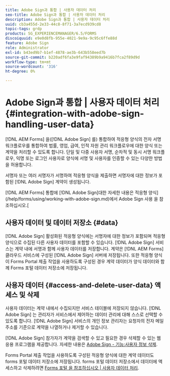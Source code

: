 ```yaml
---
title: Adobe Sign과 통합 | 사용자 데이터 처리
seo-title: Adobe Sign과 통합 | 사용자 데이터 처리
description: Adobe Sign과 통합 | 사용자 데이터 처리
uuid: cb3a455d-2e33-44c8-8f71-3a7ecd939cd8
topic-tags: grdp
products: SG_EXPERIENCEMANAGER/6.5/FORMS
discoiquuid: e9e0d8fb-955e-4021-9e9a-9c95c6ffe88d
feature: Adobe Sign
role: Administrator
exl-id: b43ed9b7-b1ef-4878-ae3b-643b558eed7b
source-git-commit: b220adf6fa3e9faf94389b9a9416b7fca2f89d9d
workflow-type: tm+mt
source-wordcount: '316'
ht-degree: 0%

---
```


# Adobe Sign과 통합 | 사용자 데이터 처리 {#integration-with-adobe-sign-handling-user-data}

[!DNL AEM Forms] 을([!DNL  Adobe Sign] 를) 통합하여 적응형 양식의 전자 서명 워크플로우를 통합하여 법률, 영업, 급여, 인적 자원 관리 워크플로우에 대한 양식 또는 계약을 처리할 수 있도록 합니다. 단일 및 다중 사용자 서명, 순차적 및 동시 서명 워크플로우, 익명 또는 로그인 사용자로 양식에 서명 및 사용자를 인증할 수 있는 다양한 방법을 허용합니다.

서명자 또는 여러 서명자가 서명하여 적응형 양식을 제출하면 서명자에 대한 정보가 포함된 [!DNL Adobe Sign] 계약이 생성됩니다.

[!DNL AEM Forms] 통합에 [!DNL Adobe Sign]대한 자세한 내용은 적응형 양식](/help/forms/using/working-with-adobe-sign.md)에서 Adobe Sign 사용 을 참조하십시오.[

## 사용자 데이터 및 데이터 저장소 {#data}

[!DNL Adobe Sign] 활성화된 적응형 양식에는 서명자에 대한 정보가 포함되며 적응형 양식으로 수집된 다른 사용자 데이터를 포함할 수 있습니다. [!DNL Adobe Sign] 서비스는 계약 내에 서명과 함께 사용자 데이터를 저장합니다. 계약은 [!DNL AEM Forms] 클라우드 서비스에 구성된 [!DNL Adobe Sign] 서버에 저장됩니다. 또한 적응형 양식이 Forms Portal 제출 작업을 사용하도록 구성된 경우 계약 데이터가 양식 데이터와 함께 Forms 포털 데이터 저장소에 저장됩니다.

## 사용자 데이터 {#access-and-delete-user-data} 액세스 및 삭제

사용자 데이터는 계약 내에서 수집되지만 서비스 테이블에 저장되지 않습니다. [!DNL Adobe Sign] 는 관리자가 서비스에서 제어하는 데이터 관리에 대해 스스로 선택할 수 있도록 합니다. [!DNL Adobe Sign] 서비스의 개인 정보 관리자는 요청자의 전자 메일 주소를 기준으로 계약을 나열하거나 제거할 수 있습니다.

[!DNL Adobe Sign] 참가자가 계약을 검색할 수 있고 필요한 경우 삭제할 수 있는 웹 응용 프로그램을 제공합니다. 자세한 내용은 [Adobe Sign - 기능:사용자 정보 삭제](https://helpx.adobe.com/sign/help/adobesign_gdpr_user_deletion.html).

Forms Portal 제출 작업을 사용하도록 구성된 적응형 양식에 대한 계약 데이터도 forms 포털 데이터 저장소에 저장됩니다. forms 포털 데이터 저장소에서 데이터에 액세스하고 삭제하려면 [Forms 포털 을 참조하십시오 | 사용자 데이터 처리](/help/forms/using/forms-portal-handling-user-data.md).

